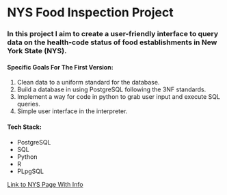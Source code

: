 # NYS Food Inspection Project #
### In this project I aim to create a user-friendly interface to query data on the health-code status of food establishments in New York State (NYS). ###

#### Specific Goals For The First Version: ####
1. Clean data to a uniform standard for the database.
2. Build a database in using PostgreSQL following the 3NF standards.
3. Implement a way for code in python to grab user input and execute SQL queries.
4. Simple user interface in the interpreter.

#### Tech Stack: ####
- PostgreSQL
- SQL
- Python
- R
- PLpgSQL

[Link to NYS Page With Info](https://health.data.ny.gov/Health/Food-Service-Establishment-Last-Inspection/cnih-y5dw/about_data)

